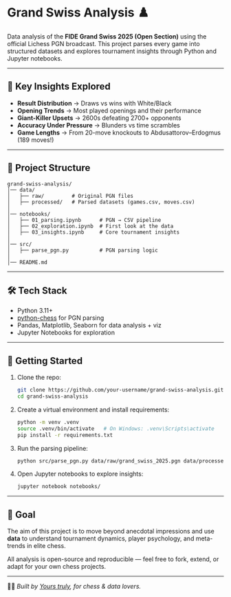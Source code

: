 # Grand Swiss Analysis ♟️  

Data analysis of the **FIDE Grand Swiss 2025 (Open Section)** using the official Lichess PGN broadcast. This project parses every game into structured datasets and explores tournament insights through Python and Jupyter notebooks.  

---

## 🔑 Key Insights Explored
- **Result Distribution** → Draws vs wins with White/Black  
- **Opening Trends** → Most played openings and their performance  
- **Giant-Killer Upsets** → 2600s defeating 2700+ opponents  
- **Accuracy Under Pressure** → Blunders vs time scrambles  
- **Game Lengths** → From 20-move knockouts to Abdusattorov–Erdogmus (189 moves!)  

---

## 📂 Project Structure
```
grand-swiss-analysis/
│── data/
│   ├── raw/         # Original PGN files
│   ├── processed/   # Parsed datasets (games.csv, moves.csv)
│
│── notebooks/
│   ├── 01_parsing.ipynb      # PGN → CSV pipeline
│   ├── 02_exploration.ipynb  # First look at the data
│   ├── 03_insights.ipynb     # Core tournament insights
│
│── src/
│   ├── parse_pgn.py          # PGN parsing logic
│
│── README.md
```

---

## 🛠️ Tech Stack
- Python 3.11+  
- [python-chess](https://python-chess.readthedocs.io/) for PGN parsing  
- Pandas, Matplotlib, Seaborn for data analysis + viz  
- Jupyter Notebooks for exploration  

---

## 🚀 Getting Started

1. Clone the repo:
   ```bash
   git clone https://github.com/your-username/grand-swiss-analysis.git
   cd grand-swiss-analysis
   ```

2. Create a virtual environment and install requirements:
   ```bash
   python -m venv .venv
   source .venv/bin/activate   # On Windows: .venv\Scripts\activate
   pip install -r requirements.txt
   ```

3. Run the parsing pipeline:
   ```bash
   python src/parse_pgn.py data/raw/grand_swiss_2025.pgn data/processed/games.csv data/processed/moves.csv
   ```

4. Open Jupyter notebooks to explore insights:
   ```bash
   jupyter notebook notebooks/
   ```

---

## 🎯 Goal
The aim of this project is to move beyond anecdotal impressions and use **data** to understand tournament dynamics, player psychology, and meta-trends in elite chess.  

All analysis is open-source and reproducible — feel free to fork, extend, or adapt for your own chess projects.  

---

✌🏾 *Built by [Yours truly](https://github.com/Python-David), for chess & data lovers.*  

